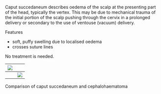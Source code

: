 Caput succedaneum describes oedema of the scalp at the presenting part of the head, typically the vertex. This may be due to mechanical trauma of the initial portion of the scalp pushing through the cervix in a prolonged delivery or secondary to the use of ventouse (vacuum) delivery.  
  
Features  
* soft, puffy swelling due to localised oedema
* crosses suture lines

  
No treatment is needed.  
  


| [![](https://d32xxyeh8kfs8k.cloudfront.net/images_Passmedicine/pdd913.png)](https://d32xxyeh8kfs8k.cloudfront.net/images_Passmedicine/pdd913b.png) | |
| --- | --- |
|  | [![](https://d32xxyeh8kfs8k.cloudfront.net/css/images/mag_glass.png)](https://d32xxyeh8kfs8k.cloudfront.net/images_Passmedicine/pdd913b.png) |

Comparison of caput succedaneum and cephalohaematoma